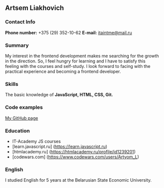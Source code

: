 ## Artsem Liakhovich

### Contact Info
**Phone number:** +375 (29) 352-10-62 
**E-mail:** itaintme@mail.ru

### Summary
My interest in the frontend development makes me searching for the growth in the direction.
So, I feel hungry for learning and I have to satisfy this feeling with the courses and self-study.
I look forward to facing with the practical experience and becoming a frontend developer.

### Skills
The basic knowledge of **JavaScript, HTML, CSS, Git.**

### Code examples
[My GitHub page](https://github.com/orangetomato)

### Education
* IT-Academy JS courses
* [learn.javascript.ru] (https://learn.javascript.ru)
* [htmlacademy.ru] (https://htmlacademy.ru/profile/id1239201)
* [codewars.com] (https://www.codewars.com/users/Artyom_L)

### English
I studied English for 5 years at the Belarusian State Economic University.
